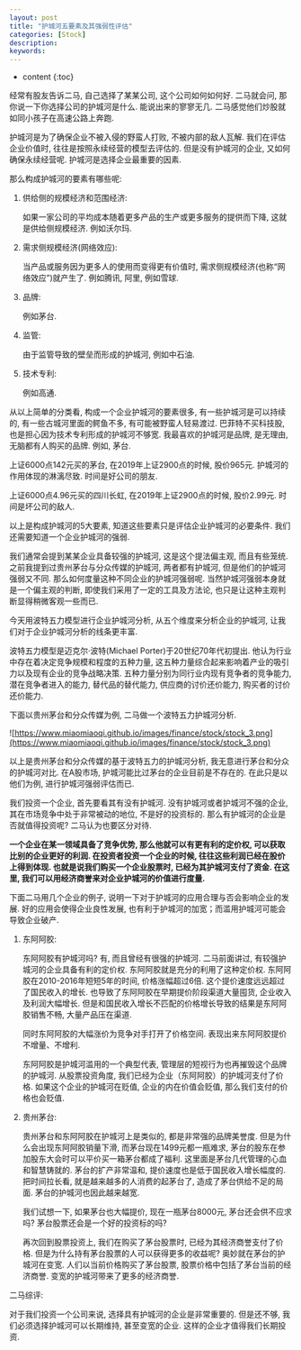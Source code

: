 ```yaml
---
layout: post
title: "护城河五要素及其强弱性评估"
categories: [Stock]
description:
keywords:
---
```


* content
{:toc}




经常有股友告诉二马, 自己选择了某某公司, 这个公司如何如何好. 二马就会问, 那你说一下你选择公司的护城河是什么. 能说出来的寥寥无几. 二马感觉他们炒股就如同小孩子在高速公路上奔跑. 

护城河是为了确保企业不被入侵的野蛮人打败, 不被内部的敌人瓦解. 我们在评估企业价值时, 往往是按照永续经营的模型去评估的. 但是没有护城河的企业, 又如何确保永续经营呢. 护城河是选择企业最重要的因素. 

那么构成护城河的要素有哪些呢:

1. 供给侧的规模经济和范围经济:

    如果一家公司的平均成本随着更多产品的生产或更多服务的提供而下降, 这就是供给侧规模经济. 例如沃尔玛. 

2. 需求侧规模经济(网络效应):

    当产品或服务因为更多人的使用而变得更有价值时, 需求侧规模经济(也称“网络效应”)就产生了. 例如腾讯, 阿里, 例如雪球. 

3. 品牌:

    例如茅台. 

4. 监管:

    由于监管导致的壁垒而形成的护城河, 例如中石油. 

5. 技术专利:

    例如高通. 

从以上简单的分类看, 构成一个企业护城河的要素很多, 有一些护城河是可以持续的, 有一些古城河里面的鳄鱼不多, 有可能被野蛮人轻易渡过. 巴菲特不买科技股, 也是担心因为技术专利形成的护城河不够宽. 我最喜欢的护城河是品牌, 是无理由, 无脑都有人购买的品牌. 例如, 茅台. 

上证6000点142元买的茅台, 在2019年上证2900点的时候, 股价965元. 护城河的作用体现的淋漓尽致. 时间是好公司的朋友. 

上证6000点4.96元买的四川长虹, 在2019年上证2900点的时候, 股价2.99元. 时间是坏公司的敌人. 

以上是构成护城河的5大要素, 知道这些要素只是评估企业护城河的必要条件. 我们还需要知道一个企业护城河的强弱. 

我们通常会提到某某企业具备较强的护城河, 这是这个提法偏主观, 而且有些笼统. 之前我提到过贵州茅台与分众传媒的护城河, 两者都有护城河, 但是他们的护城河强弱又不同. 那么如何度量这种不同企业的护城河强弱呢. 当然护城河强弱本身就是一个偏主观的判断, 即使我们采用了一定的工具及方法论, 也只是让这种主观判断显得稍微客观一些而已. 

今天用波特五力模型进行企业护城河分析, 从五个维度来分析企业的护城河, 让我们对于企业护城河分析的线条更丰富. 

波特五力模型是迈克尔·波特(Michael Porter)于20世纪70年代初提出. 他认为行业中存在着决定竞争规模和程度的五种力量, 这五种力量综合起来影响着产业的吸引力以及现有企业的竞争战略决策. 五种力量分别为同行业内现有竞争者的竞争能力, 潜在竞争者进入的能力, 替代品的替代能力, 供应商的讨价还价能力, 购买者的讨价还价能力. 

下面以贵州茅台和分众传媒为例, 二马做一个波特五力护城河分析. 

![https://www.miaomiaoqi.github.io/images/finance/stock/stock_3.png](https://www.miaomiaoqi.github.io/images/finance/stock/stock_3.png)

以上是贵州茅台和分众传媒的基于波特五力的护城河分析, 我无意进行茅台和分众的护城河对比. 在A股市场, 护城河能比过茅台的企业目前是不存在的. 在此只是以他们为例, 进行护城河强弱评估而已. 

我们投资一个企业, 首先要看其有没有护城河. 没有护城河或者护城河不强的企业, 其在市场竞争中处于非常被动的地位, 不是好的投资标的. 那么有护城河的企业是否就值得投资呢? 二马认为也要区分对待. 

**一个企业在某一领域具备了竞争优势, 那么他就可以有更有利的定价权, 可以获取比别的企业更好的利润. 在投资者投资一个企业的时候, 往往这些利润已经在股价上得到体现. 也就是说我们购买一个企业股票时, 已经为其护城河支付了资金. 在这里, 我们可以用经济商誉来对企业护城河的价值进行度量.**



下面二马用几个企业的例子, 说明一下对于护城河的应用合理与否会影响企业的发展. 好的应用会使得企业良性发展, 也有利于护城河的加宽；而滥用护城河可能会导致企业破产. 

1. 东阿阿胶:

    东阿阿胶有护城河吗? 有, 而且曾经有很强的护城河. 二马前面讲过, 有较强护城河的企业具备有利的定价权. 东阿阿胶就是充分的利用了这种定价权. 东阿阿胶在2010-2016年短短5年的时间, 价格涨幅超过6倍. 这个提价速度远远超过了国民收入的增长. 也导致了东阿阿胶在早期提价阶段渠道大量囤货, 企业收入及利润大幅增长. 但是和国民收入增长不匹配的价格增长导致的结果是东阿阿胶销售不畅, 大量产品压在渠道. 

    同时东阿阿胶的大幅涨价为竞争对手打开了价格空间. 表现出来东阿阿胶提价不增量、不增利. 

    东阿阿胶是护城河滥用的一个典型代表, 管理层的短视行为也再摧毁这个品牌的护城河. 从股票投资角度, 我们已经为企业（东阿阿胶）的护城河支付了价格. 如果这个企业的护城河在贬值, 企业的内在价值会贬值, 那么我们支付的价格也会贬值. 

2. 贵州茅台:

    贵州茅台和东阿阿胶在护城河上是类似的, 都是非常强的品牌美誉度. 但是为什么会出现东阿阿胶销量下滑, 而茅台现在1499元都一瓶难求, 茅台的股东在参加股东大会时可以平价买一箱茅台都成了福利. 这里面是茅台几代管理的心血和智慧铸就的. 茅台的扩产非常温和, 提价速度也是低于国民收入增长幅度的. 把时间拉长看, 就是越来越多的人消费的起茅台了, 造成了茅台供给不足的局面. 茅台的护城河也因此越来越宽. 

    我们试想一下, 如果茅台也大幅提价, 现在一瓶茅台8000元, 茅台还会供不应求吗? 茅台股票还会是一个好的投资标的吗? 

    再次回到股票投资上, 我们在购买了茅台股票时, 已经为其经济商誉支付了价格. 但是为什么持有茅台股票的人可以获得更多的收益呢? 奥妙就在茅台的护城河在变宽. 人们以当前价格购买了茅台股票, 股票价格中包括了茅台当前的经济商誉. 变宽的护城河带来了更多的经济商誉. 

二马综评:

对于我们投资一个公司来说, 选择具有护城河的企业是非常重要的. 但是还不够, 我们必须选择护城河可以长期维持, 甚至变宽的企业. 这样的企业才值得我们长期投资. 